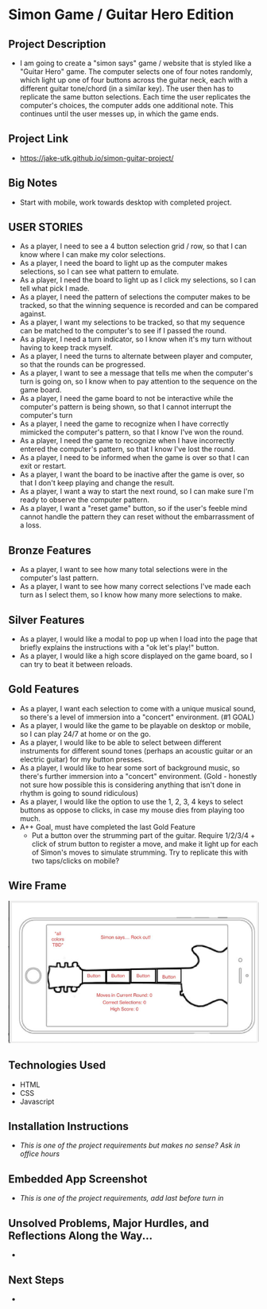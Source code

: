 # Simon Game / Guitar Hero Edition

## Project Description

- I am going to create a "simon says" game / website that is styled like a "Guitar Hero" game. The computer selects one of four notes randomly, which light up one of four buttons across the guitar neck, each with a different guitar tone/chord (in a similar key). The user then has to replicate the same button selections. Each time the user replicates the computer's choices, the computer adds one additional note. This continues until the user messes up, in which the game ends.

## Project Link

- https://jake-utk.github.io/simon-guitar-project/

## Big Notes

- Start with mobile, work towards desktop with completed project.

## USER STORIES

- As a player, I need to see a 4 button selection grid / row, so that I can know where I can make my color selections.
- As a player, I need the board to light up as the computer makes selections, so I can see what pattern to emulate.
- As a player, I need the board to light up as I click my selections, so I can tell what pick I made.
- As a player, I need the pattern of selections the computer makes to be tracked, so that the winning sequence is recorded and can be compared against.
- As a player, I want my selections to be tracked, so that my sequence can be matched to the computer's to see if I passed the round.
- As a player, I need a turn indicator, so I know when it's my turn without having to keep track myself.
- As a player, I need the turns to alternate between player and computer, so that the rounds can be progressed.
- As a player, I want to see a message that tells me when the computer's turn is going on, so I know when to pay attention to the sequence on the game board.
- As a player, I need the game board to not be interactive while the computer's pattern is being shown, so that I cannot interrupt the computer's turn
- As a player, I need the game to recognize when I have correctly mimicked the computer's pattern, so that I know I've won the round.
- As a player, I need the game to recognize when I have incorrectly entered the computer's pattern, so that I know I've lost the round.
- As a player, I need to be informed when the game is over so that I can exit or restart.
- As a player, I want the board to be inactive after the game is over, so that I don't keep playing and change the result.
- As a player, I want a way to start the next round, so I can make sure I'm ready to observe the computer pattern.
- As a player, I want a "reset game" button, so if the user's feeble mind cannot handle the pattern they can reset without the embarrassment of a loss.

## Bronze Features

- As a player, I want to see how many total selections were in the computer's last pattern.
- As a player, I want to see how many correct selections I've made each turn as I select them, so I know how many more selections to make.

## Silver Features

- As a player, I would like a modal to pop up when I load into the page that briefly explains the instructions with a "ok let's play!" button.
- As a player, I would like a high score displayed on the game board, so I can try to beat it between reloads.

## Gold Features

- As a player, I want each selection to come with a unique musical sound, so there's a level of immersion into a "concert" environment. (#1 GOAL)
- As a player, I would like the game to be playable on desktop or mobile, so I can play 24/7 at home or on the go.
- As a player, I would like to be able to select between different instruments for different sound tones (perhaps an acoustic guitar or an electric guitar) for my button presses.
- As a player, I would like to hear some sort of background music, so there's further immersion into a "concert" environment. (Gold - honestly not sure how possible this is considering anything that isn't done in rhythm is going to sound ridiculous)
- As a player, I would like the option to use the 1, 2, 3, 4 keys to select buttons as oppose to clicks, in case my mouse dies from playing too much.
- A++ Goal, must have completed the last Gold Feature
    - Put a button over the strumming part of the guitar.  Require 1/2/3/4 + click of strum button to register a move, and make it light up for each of Simon's moves to simulate strumming.  Try to replicate this with two taps/clicks on mobile?

## Wire Frame

![simon guitar wireframe](simon-guitar-wireframe.png)

## Technologies Used

- HTML
- CSS
- Javascript

## Installation Instructions

- _This is one of the project requirements but makes no sense? Ask in office hours_

## Embedded App Screenshot

- _This is one of the project requirements, add last before turn in_

## Unsolved Problems, Major Hurdles, and Reflections Along the Way...

-

## Next Steps

-
